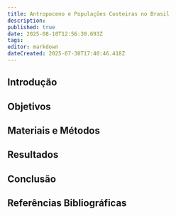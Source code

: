 ```yaml
---
title: Antropoceno e Populações Costeiras no Brasil
description: 
published: true
date: 2025-08-10T12:56:30.693Z
tags: 
editor: markdown
dateCreated: 2025-07-30T17:40:46.418Z
---
```



## Introdução




## Objetivos




## Materiais e Métodos

## Resultados

## Conclusão

## Referências Bibliográficas